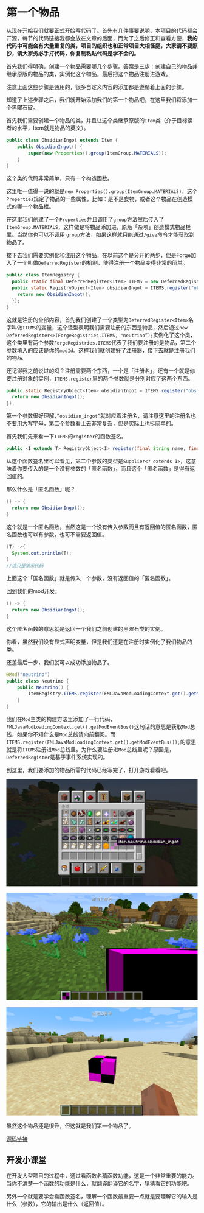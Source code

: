 # 第一个物品

从现在开始我们就要正式开始写代码了。首先有几件事要说明，本项目的代码都会开源，每节的代码链接我都会放在文章的后面，而为了之后修正和查看方便，**我的代码中可能会有大量重复的类，项目的组织也和正常项目大相径庭，大家请不要照抄，请大家务必手打代码，你复制粘贴代码是学不会的。**

首先我们得明确，创建一个物品需要哪几个步骤。答案是三步：创建自己的物品并继承原版的物品的类，实例化这个物品，最后把这个物品注册进游戏。

注意上面这些步骤是通用的，很多自定义内容的添加都是遵循着上面的步骤。

知道了上述步骤之后，我们就开始添加我们的第一个物品吧，在这里我们将添加一个黑曜石碇。

首先我们需要创建一个物品的类，并且让这个类继承原版的`Item`类（介于目标读者的水平，Item就是物品的英文）。

```java
public class ObsidianIngot extends Item {
    public ObsidianIngot() {
        super(new Properties().group(ItemGroup.MATERIALS));
    }
}
```

这个类的代码非常简单，只有一个构造函数。

这里唯一值得一说的就是`new Properties().group(ItemGroup.MATERIALS)`，这个`Properties`规定了物品的一些属性，比如：是不是食物，或者这个物品在创造模式的哪一个物品栏。

在这里我们创建了一个`Properties`并且调用了`group`方法然后传入了`ItemGroup.MATERIALS`，这样做是将物品添加进，原版「杂项」创造模式物品栏里。当然你也可以不调用 `group`方法，如果这样就只能通过`/give`命令才能获取到物品了。

接下去我们需要实例化和注册这个物品，在以前这个是分开的两步，但是Forge加入了一个叫做`DeferredRegister`的机制，使得注册一个物品变得非常的简单。

```java
public class ItemRegistry {
  public static final DeferredRegister<Item> ITEMS = new DeferredRegister<>(ForgeRegistries.ITEMS, "neutrino");
  public static RegistryObject<Item> obsidianIngot = ITEMS.register("obsidian_ingot", () -> {
    return new ObsidianIngot();
  });
}
```

这就是注册的全部内容，首先我们创建了一个类型为`DeferredRegister<Item>`名字叫做`ITEMS`的变量，这个泛型表明我们需要注册的东西是物品，然后通过`new DeferredRegister<>(ForgeRegistries.ITEMS, "neutrino”);`实例化了这个类，这个类里有两个参数`ForgeRegistries.ITEMS`代表了我们要注册的是物品，第二个参数填入的应该是你的`modId`。这样我们就创建好了注册器，接下去就是注册我们的物品。

还记得我之前说过的吗？注册需要两个东西，一个是「注册名」，还有一个就是你要注册对象的实例，`ITEMS.register`里的两个参数就是分别对应了这两个东西。

```java
public static RegistryObject<Item> obsidianIngot = ITEMS.register("obsidian_ingot", () -> {
  return new ObsidianIngot();
});
```

第一个参数很好理解，`”obsidian_ingot”`就对应着注册名，请注意这里的注册名也不要用大写字母，第二个参数看上去非常复杂，但是实际上也挺简单的。

首先我们先来看一下`ITEMS`的`register`的函数签名。

```java
public <I extends T> RegistryObject<I> register(final String name, final Supplier<? extends I> sup)
```

从这个函数签名里可以看见，第二个参数的类型是`Supplier<? extends I>`，这意味着你要传入的是一个没有参数的「匿名函数」，而且这个「匿名函数」是得有返回值的。

那么什么是「匿名函数」呢？

```java
() -> {
  return new ObsidianIngot();
}
```

这个就是一个匿名函数，当然这是一个没有传入参数而且有返回值的匿名函数，匿名函数也可以有参数，也可不需要返回值。

```java
(T) ->{
  System.out.println(T);
}
//这只是演示代码
```

上面这个「匿名函数」就是传入一个参数，没有返回值的「匿名函数」。

回到我们的mod开发。

```java
() -> {
  return new ObsidianIngot();
}
```

这个匿名函数的意思就是返回一个我们之前创建的黑曜石类的实例。

你看，虽然我们没有显式声明变量，但是我们还是在注册时实例化了我们物品的类。

还差最后一步，我们就可以成功添加物品了。

```java
@Mod("neutrino")
public class Neutrino {
    public Neutrino() {
        ItemRegistry.ITEMS.register(FMLJavaModLoadingContext.get().getModEventBus());
    }
}
```

我们在`Mod`主类的构建方法里添加了一行代码，`FMLJavaModLoadingContext.get().getModEventBus()`这句话的意思是获取`Mod`总线，如果你不知什么是`Mod`总线请向前翻阅。而`ITEMS.register(FMLJavaModLoadingContext.get().getModEventBus());`的意思就是将`ITEMS`注册进`Mod`总线里。为什么要注册进`Mod`总线里呢？原因是，`DeferredRegister`是基于事件系统实现的。

到这里，我们要添加的物品所需的代码已经写完了，打开游戏看看吧。

![image-20200427101846434](firstitem.assets/image-20200427101846434.png)

![image-20200427101903271](firstitem.assets/image-20200427101903271.png)

![image-20200427102030250](firstitem.assets/image-20200427102030250.png)

虽然这个物品还是很丑，但这就是我们第一个物品了。

[源码链接](https://github.com/FledgeXu/NeutrinoSourceCode/tree/master/src/main/java/com/tutorial/neutrino/first_item)

## 开发小课堂

在开发大型项目的过程中，通过看函数名猜函数功能，这是一个非常重要的能力。当你不清楚一个函数的功能是什么，就翻译翻译它的名字，猜猜看它的功能吧。

另外一个就是要学会看函数签名，理解一个函数最重要一点就是要理解它的输入是什么（参数），它的输出是什么（返回值）。